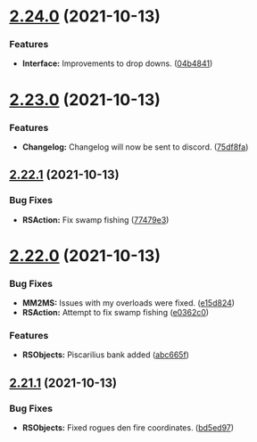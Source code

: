 # [2.24.0](https://github.com/Torwent/WaspLib/compare/v2.23.0...v2.24.0) (2021-10-13)


### Features

* **Interface:** Improvements to drop downs. ([04b4841](https://github.com/Torwent/WaspLib/commit/04b484175300d95719429a2e9fc175beea99be3a))



# [2.23.0](https://github.com/Torwent/WaspLib/compare/v2.22.1...v2.23.0) (2021-10-13)


### Features

* **Changelog:** Changelog will now be sent to discord. ([75df8fa](https://github.com/Torwent/WaspLib/commit/75df8fa7d58dd15992ab91245c77fd7916739cc6))



## [2.22.1](https://github.com/Torwent/WaspLib/compare/v2.22.0...v2.22.1) (2021-10-13)


### Bug Fixes

* **RSAction:** Fix swamp fishing ([77479e3](https://github.com/Torwent/WaspLib/commit/77479e3164e1d5437e9f219e2b7ef5d5eb8abc91))



# [2.22.0](https://github.com/Torwent/WaspLib/compare/v2.21.1...v2.22.0) (2021-10-13)


### Bug Fixes

* **MM2MS:** Issues with my overloads were fixed. ([e15d824](https://github.com/Torwent/WaspLib/commit/e15d824cf0bd6562f8bf628338b3ebd70232a8c3))
* **RSAction:** Attempt to fix swamp fishing ([e0362c0](https://github.com/Torwent/WaspLib/commit/e0362c0767f62816f67064089834462fb84ca761))


### Features

* **RSObjects:** Piscarilius bank added ([abc665f](https://github.com/Torwent/WaspLib/commit/abc665fb8f4479b64c4a1f2b8b6fc231cd0eedb8))



## [2.21.1](https://github.com/Torwent/WaspLib/compare/v2.21.0...v2.21.1) (2021-10-13)


### Bug Fixes

* **RSObjects:** Fixed rogues den fire coordinates. ([bd5ed97](https://github.com/Torwent/WaspLib/commit/bd5ed97d71b2059b152d973437ee2bd9a878a5d4))



